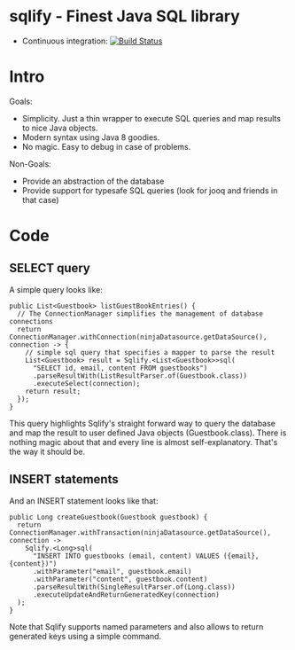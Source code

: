 # sqlify - Finest Java SQL library

- Continuous integration: [![Build Status](https://api.travis-ci.org/raphaelbauer/sqlify.svg)](https://travis-ci.org/raphaelbauer/sqlify)

# Intro

Goals:
- Simplicity. Just a thin wrapper to execute SQL queries and map results to nice
  Java objects.
- Modern syntax using Java 8 goodies.
- No magic. Easy to debug in case of problems.

Non-Goals:
- Provide an abstraction of the database
- Provide support for typesafe SQL queries (look for jooq and friends in that case)

# Code

## SELECT query

A simple query looks like:

```
public List<Guestbook> listGuestBookEntries() {
  // The ConnectionManager simplifies the management of database connections
  return ConnectionManager.withConnection(ninjaDatasource.getDataSource(), connection -> {
    // simple sql query that specifies a mapper to parse the result
    List<Guestbook> result = Sqlify.<List<Guestbook>>sql(
      "SELECT id, email, content FROM guestbooks")
      .parseResultWith(ListResultParser.of(Guestbook.class))
      .executeSelect(connection);
    return result;
  });
}
```

This query highlights Sqlify's straight forward way to query the database and
map the result to user defined Java objects (Guestbook.class). There is nothing
magic about that and every line is almost self-explanatory. That's the way it should be.


## INSERT statements

And an INSERT statement looks like that:

```
public Long createGuestbook(Guestbook guestbook) {
  return ConnectionManager.withTransaction(ninjaDatasource.getDataSource(), connection -> 
    Sqlify.<Long>sql(
      "INSERT INTO guestbooks (email, content) VALUES ({email}, {content})")
      .withParameter("email", guestbook.email)
      .withParameter("content", guestbook.content)
      .parseResultWith(SingleResultParser.of(Long.class))
      .executeUpdateAndReturnGeneratedKey(connection)
  );
}
```

Note that Sqlify supports named parameters and also allows to return generated
keys using a simple command.

